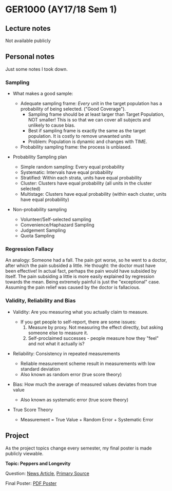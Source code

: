# GER1000 (AY17/18 Sem 1)

## Lecture notes
Not available publicly

## Personal notes

Just some notes I took down.

### Sampling

- What makes a good sample:
  - Adequate sampling frame: *Every* unit in the target population has a probability of being selected. ("Good Coverage").
    - Sampling frame should be at least larger than Target Population, NOT smaller! This is so that we can cover all subjects and unlikely to cause bias.
    - Best if sampling frame is exactly the same as the target population. It is costly to remove unwanted units
    - Problem: Population is dynamic and changes with TIME.
  - Probability sampling frame: the process is unbiased.

- Probability Sampling plan
  - Simple random sampling: Every equal probability
  - Systematic: Intervals have equal probability
  - Stratified: Within each strata, units have equal probability
  - Cluster: Clusters have equal probability (all units in the cluster selected)
  - Multistage: Clusters have equal probability (within each cluster, units have equal probability)

- Non-probability sampling
  - Volunteer/Self-selected sampling
  - Convenience/Haphazard Sampling
  - Judgement Sampling
  - Quota Sampling


### Regression Fallacy

An analogy: Someone had a fall. The pain got worse, so he went to a doctor, after which the pain subsided a little. He thought: the doctor must have been effective!
In actual fact, perhaps the pain would have subsided by itself. The pain subsiding a little is more easily explained by regression towards the mean. 
Being extremely painful is just the "exceptional" case.
Assuming the pain relief was caused by the doctor is fallacious.

### Validity, Reliability and Bias

- Validity: Are you measuring what you actually claim to measure.
  - If you get people to self-report, there are some issues:
    1. Measure by proxy. Not measuring the effect directly, but asking someone else to measure it.
    2. Self-proclaimed successes - people measure how they "feel" and not what it actually is?

- Reliability: Consistency in repeated measurements
  - Reliable measurement scheme result in measurements with low standard deviation
  - Also known as random error (true score theory)

- Bias: How much the average of measured values deviates from true value
  - Also known as systematic error (true score theory)

- True Score Theory
  - Measurement = True Value + Random Error + Systematic Error

## Project

As the project topics change every semester, my final poster is made publicly viewable.

**Topic: Peppers and Longevity**

Question: [News Article](https://github.com/sijie123/nus_public/blob/master/ger1000/news_article.pdf), [Primary Source](https://github.com/sijie123/nus_public/blob/master/ger1000/primary_source.pdf)

Final Poster: [PDF Poster](https://github.com/sijie123/nus_public/blob/master/ger1000/B06_04_poster.pdf)